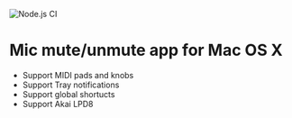 ![Node.js CI](https://github.com/alexrster/midi-listener-app/workflows/Node.js%20CI/badge.svg?branch=master)

# Mic mute/unmute app for Mac OS X

- Support MIDI pads and knobs
- Support Tray notifications
- Support global shortucts
- Support Akai LPD8
